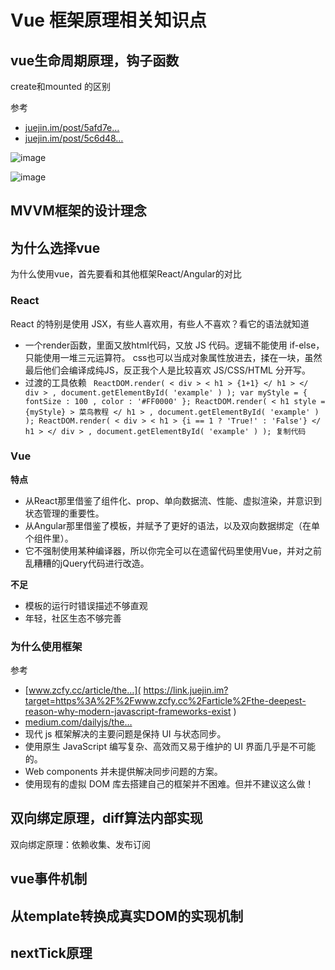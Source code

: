 # Vue 框架原理相关知识点 #

## vue生命周期原理，钩子函数 ##

create和mounted 的区别

参考

* [juejin.im/post/5afd7e…]( https://juejin.im/post/5afd7eb16fb9a07ac5605bb3 )
* [juejin.im/post/5c6d48…]( https://juejin.im/post/5c6d48e36fb9a049eb3c84ff )

![image](https://user-gold-cdn.xitu.io/2019/6/5/16b269796c87dd13?imageView2/0/w/1280/h/960/ignore-error/1)

![image](https://user-gold-cdn.xitu.io/2019/6/5/16b269862e6f3331?imageView2/0/w/1280/h/960/ignore-error/1)

## MVVM框架的设计理念 ##

## 为什么选择vue ##

为什么使用vue，首先要看和其他框架React/Angular的对比

### React ###

React 的特别是使用 JSX，有些人喜欢用，有些人不喜欢？看它的语法就知道

* 一个render函数，里面又放html代码，又放 JS 代码。逻辑不能使用 if-else，只能使用一堆三元运算符。 css也可以当成对象属性放进去，揉在一块，虽然最后他们会编译成纯JS，反正我个人是比较喜欢 JS/CSS/HTML 分开写。
* 过渡的工具依赖
` ReactDOM.render( < div > < h1 > {1+1} </ h1 > </ div > , document.getElementById( 'example' ) ); var myStyle = { fontSize : 100 , color : '#FF0000' }; ReactDOM.render( < h1 style = {myStyle} > 菜鸟教程 </ h1 > , document.getElementById( 'example' ) ); ReactDOM.render( < div > < h1 > {i == 1 ? 'True!' : 'False'} </ h1 > </ div > , document.getElementById( 'example' ) ); 复制代码`

### Vue ###

**特点**

* 从React那里借鉴了组件化、prop、单向数据流、性能、虚拟渲染，并意识到状态管理的重要性。
* 从Angular那里借鉴了模板，并赋予了更好的语法，以及双向数据绑定（在单个组件里）。
* 它不强制使用某种编译器，所以你完全可以在遗留代码里使用Vue，并对之前乱糟糟的jQuery代码进行改造。

**不足**

* 模板的运行时错误描述不够直观
* 年轻，社区生态不够完善

### 为什么使用框架 ###

参考

* [www.zcfy.cc/article/the…]( https://link.juejin.im?target=https%3A%2F%2Fwww.zcfy.cc%2Farticle%2Fthe-deepest-reason-why-modern-javascript-frameworks-exist )
* [medium.com/dailyjs/the…]( https://link.juejin.im?target=https%3A%2F%2Fmedium.com%2Fdailyjs%2Fthe-deepest-reason-why-modern-javascript-frameworks-exist-933b86ebc445 )
* 现代 js 框架解决的主要问题是保持 UI 与状态同步。
* 使用原生 JavaScript 编写复杂、高效而又易于维护的 UI 界面几乎是不可能的。
* Web components 并未提供解决同步问题的方案。
* 使用现有的虚拟 DOM 库去搭建自己的框架并不困难。但并不建议这么做！

## 双向绑定原理，diff算法内部实现 ##

双向绑定原理：依赖收集、发布订阅

## vue事件机制 ##

## 从template转换成真实DOM的实现机制 ##

## nextTick原理 ##